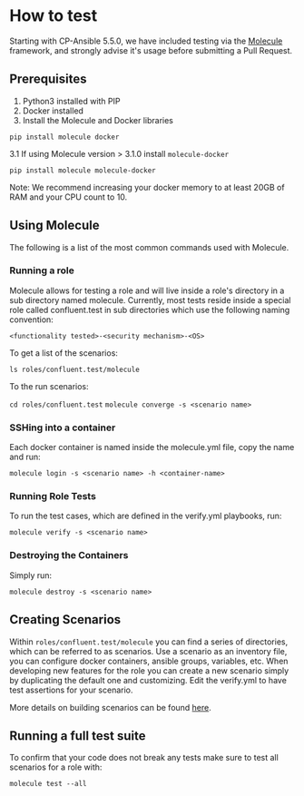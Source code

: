 # How to test

Starting with CP-Ansible 5.5.0, we have included testing via the [Molecule](https://molecule.readthedocs.io/en/latest/) framework, and strongly advise it's usage before submitting a Pull Request.

## Prerequisites

1. Python3 installed with PIP
2. Docker installed
3. Install the Molecule and Docker libraries


```pip install molecule docker```

3.1 If using Molecule version > 3.1.0 install `molecule-docker`

```pip install molecule molecule-docker```


Note: We recommend increasing your docker memory to at least 20GB of RAM and your CPU count to 10.

## Using Molecule

The following is a list of the most common commands used with Molecule.

### Running a role

Molecule allows for testing a role and will live inside a role's directory in a sub directory named molecule. Currently, most tests reside inside a special role called confluent.test in sub directories which use the following naming convention:

```<functionality tested>-<security mechanism>-<OS>```

To get a list of the scenarios:

```ls roles/confluent.test/molecule```

To the run scenarios:

```cd roles/confluent.test```
```molecule converge -s <scenario name>```

### SSHing into a container

Each docker container is named inside the molecule.yml file, copy the name and run:

```molecule login -s <scenario name> -h <container-name>```

### Running Role Tests

To run the test cases, which are defined in the verify.yml playbooks, run:

```molecule verify -s <scenario name>```

### Destroying the Containers

Simply run:

```molecule destroy -s <scenario name>```

## Creating Scenarios

Within ```roles/confluent.test/molecule``` you can find a series of directories, which can be referred to as scenarios. Use a scenario as an inventory file, you can configure docker containers, ansible groups, variables, etc. When developing new features for the role you can create a new scenario simply by duplicating the default one and customizing. Edit the verify.yml to have test assertions for your scenario.

More details on building scenarios can be found [here](https://molecule.readthedocs.io/en/latest/getting-started.html?highlight=scenarios#molecule-scenarios).

## Running a full test suite

To confirm that your code does not break any tests make sure to test all scenarios for a role with:
```
molecule test --all
```
